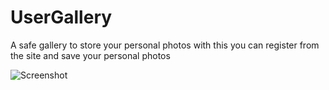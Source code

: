 # UserGallery
A safe gallery to store your personal photos
with this you can register from the site and save your personal photos


![Screenshot](https://github.com/createuz/my-gallery/assets/119763590/5f9ee352-9ed6-4318-863b-17e36a020025)
